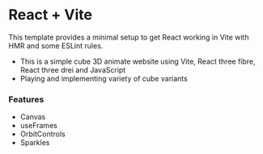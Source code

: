 # React + Vite

This template provides a minimal setup to get React working in Vite with HMR and some ESLint rules.
- This is a simple cube 3D animate website using Vite, React three fibre, React three drei and JavaScript
- Playing and implementing variety of cube variants
### Features
- Canvas
- useFrames
- OrbitControls
- Sparkles
